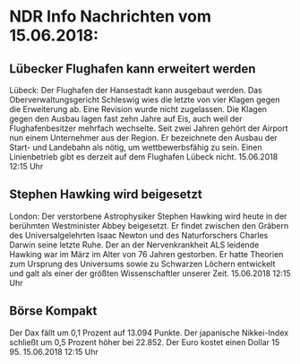 # NDR Info Nachrichten vom 15.06.2018:


## Lübecker Flughafen kann erweitert werden
Lübeck: Der Flughafen der Hansestadt kann ausgebaut werden. Das Oberverwaltungsgericht Schleswig wies die letzte von vier Klagen gegen die Erweiterung ab. Eine Revision wurde nicht zugelassen. Die Klagen gegen den Ausbau lagen fast zehn Jahre auf Eis, auch weil der Flughafenbesitzer mehrfach wechselte. Seit zwei Jahren gehört der Airport nun einem Unternehmer aus der Region. Er bezeichnete den Ausbau der Start- und Landebahn als nötig, um wettbewerbsfähig zu sein. Einen Linienbetrieb gibt es derzeit auf dem Flughafen Lübeck nicht. 15.06.2018 12:15 Uhr 

## Stephen Hawking wird beigesetzt
London: Der verstorbene Astrophysiker Stephen Hawking wird heute in der berühmten Westminister Abbey beigesetzt. Er findet zwischen den Gräbern des Universalgelehrten Isaac Newton und des Naturforschers Charles Darwin seine letzte Ruhe. Der an der Nervenkrankheit ALS leidende Hawking war im März im Alter von 76 Jahren gestorben. Er hatte Theorien zum Ursprung des Universums sowie zu Schwarzen Löchern entwickelt und galt als einer der größten Wissenschaftler unserer Zeit. 15.06.2018 12:15 Uhr 

## Börse Kompakt
Der Dax fällt um 0,1 Prozent auf 13.094 Punkte. Der japanische Nikkei-Index schließt um  0,5  Prozent höher bei 22.852. Der Euro kostet einen Dollar 15 95. 15.06.2018 12:15 Uhr 
